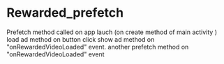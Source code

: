 # Rewarded_prefetch

Prefetch method called on app lauch (on create method of main activity )
load ad method on button click
show ad method on "onRewardedVideoLoaded" event.
another prefetch method on "onRewardedVideoLoaded" event
